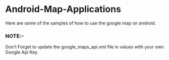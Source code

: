 # Android-Map-Applications
Here are some of the samples of how to use the google map on android.

### NOTE:-
Don't Forget to update the google_maps_api.xml file in values with your own Google Api Key.
